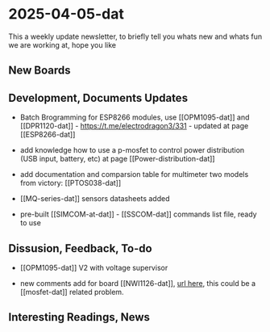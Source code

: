 
# 2025-04-05-dat

This a weekly update newsletter, to briefly tell you whats new and whats fun we are working at, hope you like

## New Boards



## Development, Documents Updates

- Batch Brogramming for ESP8266 modules, use [[OPM1095-dat]] and [[DPR1120-dat]] - https://t.me/electrodragon3/331 - updated at page [[ESP8266-dat]]

- add knowledge how to use a p-mosfet to control power distribution (USB input, battery, etc) at page [[Power-distribution-dat]]

- add documentation and comparsion table for multimeter two models from victory: [[PTOS038-dat]]

- [[MQ-series-dat]] sensors datasheets added 

- pre-built [[SIMCOM-at-dat]] - [[SSCOM-dat]] commands list file, ready to use 

## Dissusion, Feedback, To-do

- [[OPM1095-dat]] V2 with voltage supervisor

- new comments add for board [[NWI1126-dat]], [url here](https://www.electrodragon.com/product/esp-led-strip-board/), this could be a [[mosfet-dat]] related problem. 

## Interesting Readings, News


